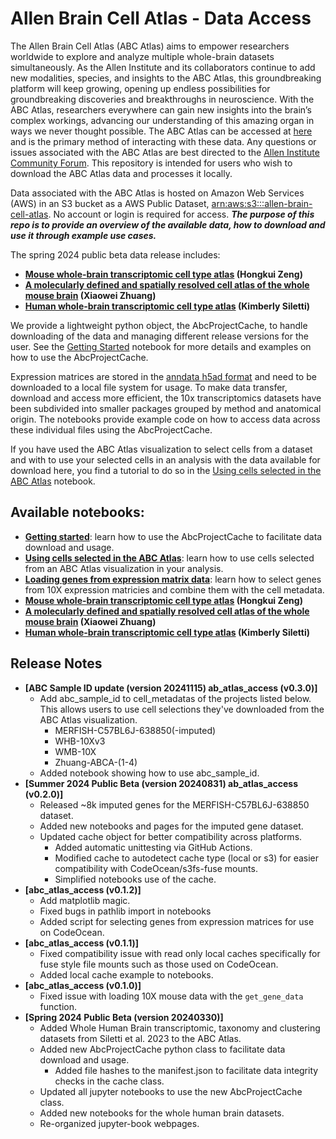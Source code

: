 # Allen Brain Cell Atlas - Data Access

The Allen Brain Cell Atlas (ABC Atlas) aims to empower researchers worldwide to
explore and analyze multiple whole-brain datasets simultaneously. As the Allen
Institute and its collaborators continue to add new modalities, species, and
insights to the ABC Atlas, this groundbreaking platform will keep growing,
opening up endless possibilities for groundbreaking discoveries and
breakthroughs in neuroscience. With the ABC Atlas, researchers everywhere can
gain new insights into the brain’s complex workings, advancing our
understanding of this amazing organ in ways we never thought possible. The
ABC Atlas can be accessed at [here](https://portal.brain-map.org/atlases-and-data/bkp/abc-atlas)
and is the primary method of interacting with these data. Any questions or
issues associated with the ABC Atlas are best directed to the [Allen Institute
Community Forum](https://community.brain-map.org/). This repository is intended
for users who wish to download the ABC Atlas data and processes it locally.

Data associated with the ABC Atlas is hosted on Amazon Web Services (AWS) in an
S3 bucket as a AWS Public Dataset, [arn:aws:s3:::allen-brain-cell-atlas](https://allen-brain-cell-atlas.s3.us-west-2.amazonaws.com/index.html).
No account or login is required for access. ***The purpose of this repo is to
provide an overview of the available data, how to download and use it through
example use cases.***

The spring 2024 public beta data release includes:
* **[Mouse whole-brain transcriptomic cell type atlas](descriptions/WMB_dataset.md)
  (Hongkui Zeng)**
* **[A molecularly defined and spatially resolved cell atlas of the whole mouse brain](descriptions/Zhuang_dataset.md)
  (Xiaowei Zhuang)**
* **[Human whole-brain transcriptomic cell type atlas](descriptions/WHB_dataset.md)
  (Kimberly Siletti)**

We provide a lightweight python object, the AbcProjectCache, to handle
downloading of the data and managing different release versions for the user.
See the [Getting Started](notebooks/getting_started.ipynb) notebook for more
details and examples on how to use the AbcProjectCache.

Expression matrices are stored in the
[anndata h5ad format](https://anndata.readthedocs.io/en/latest/) and need to
be downloaded to a local file system for usage. To make data transfer, download
and access more efficient, the 10x transcriptomics datasets have been
subdivided into smaller packages grouped by method and anatomical origin. The
notebooks provide example code on how to access data across these individual
files using the AbcProjectCache.

If you have used the ABC Atlas visualization to select cells from a dataset and
with to use your selected cells in an analysis with the data available for
download here, you find a tutorial to do so in the
[Using cells selected in the ABC Atlas](notebooks/abc_atlas_selection_example.ipynb)
notebook.

## Available notebooks:

* [**Getting started**](notebooks/getting_started.ipynb): learn how to use the
  AbcProjectCache to facilitate data download and usage.
* [**Using cells selected in the ABC Atlas**](notebooks/abc_atlas_selection_example.ipynb): learn how
  to use cells selected from an ABC Atlas visualization in your analysis.
* [**Loading genes from expression matrix data**](notebooks/general_accessing_10x_snRNASeq_tutorial.ipynb):
  learn how to select genes from 10X expression matricies and combine them with
  the cell metadata.
* **[Mouse whole-brain transcriptomic cell type atlas](descriptions/notebook_subtitle1.md)
  (Hongkui Zeng)**
* **[A molecularly defined and spatially resolved cell atlas of the whole
  mouse brain](descriptions/notebook_subtitle4.md)
  (Xiaowei Zhuang)**
* **[Human whole-brain transcriptomic cell type atlas](descriptions/WHB_notebooks.md)
  (Kimberly Siletti)**

## Release Notes
* **[ABC Sample ID update (version 20241115) ab_atlas_access (v0.3.0)]**
  * Add abc_sample_id to cell_metadatas of the projects listed below. This
    allows users to use cell selections they've downloaded from the ABC Atlas
    visualization.
    * MERFISH-C57BL6J-638850(-imputed)
    * WHB-10Xv3
    * WMB-10X
    * Zhuang-ABCA-(1-4)
  * Added notebook showing how to use abc_sample_id.
* **[Summer 2024 Public Beta (version 20240831) ab_atlas_access (v0.2.0)]**
  * Released ~8k imputed genes for the MERFISH-C57BL6J-638850 dataset.
  * Added new notebooks and pages for the imputed gene dataset.
  * Updated cache object for better compatibility across platforms.
    * Added automatic unittesting via GitHub Actions.
    * Modified cache to autodetect cache type (local or s3) for easier
      compatibility with CodeOcean/s3fs-fuse mounts.
    * Simplified notebooks use of the cache.
* **[abc_atlas_access (v0.1.2)]**
  * Add matplotlib magic.
  * Fixed bugs in pathlib import in notebooks
  * Added script for selecting genes from expression matrices for use on
    CodeOcean.
* **[abc_atlas_access (v0.1.1)]**
  * Fixed compatibility issue with read only local caches specifically for
    fuse style file mounts such as those used on CodeOcean.
  * Added local cache example to notebooks.
* **[abc_atlas_access (v0.1.0)]**
  * Fixed issue with loading 10X mouse data with the `get_gene_data` function.
* **[Spring 2024 Public Beta (version 20240330)]**
  * Added Whole Human Brain transcriptomic, taxonomy and clustering datasets
    from Siletti et al. 2023 to the ABC Atlas.
  * Added new AbcProjectCache python class to facilitate data download and
    usage.
    * Added file hashes to the manifest.json to facilitate data integrity
      checks in the cache class.
  * Updated all jupyter notebooks to use the new AbcProjectCache class.
  * Added new notebooks for the whole human brain datasets.
  * Re-organized jupyter-book webpages.

